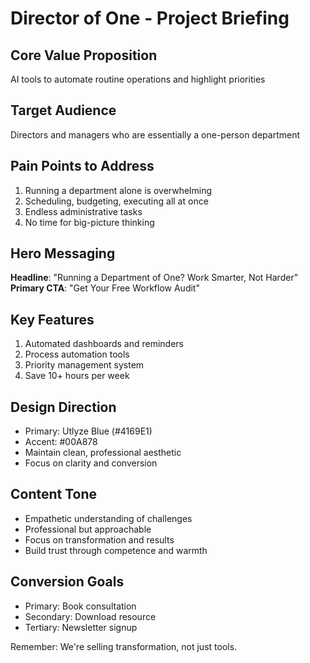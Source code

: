# Director of One - Project Briefing

## Core Value Proposition
AI tools to automate routine operations and highlight priorities

## Target Audience
Directors and managers who are essentially a one-person department

## Pain Points to Address
1. Running a department alone is overwhelming
2. Scheduling, budgeting, executing all at once
3. Endless administrative tasks
4. No time for big-picture thinking

## Hero Messaging
**Headline**: "Running a Department of One? Work Smarter, Not Harder"
**Primary CTA**: "Get Your Free Workflow Audit"

## Key Features
1. Automated dashboards and reminders
2. Process automation tools
3. Priority management system
4. Save 10+ hours per week

## Design Direction
- Primary: Utlyze Blue (#4169E1)
- Accent: #00A878
- Maintain clean, professional aesthetic
- Focus on clarity and conversion

## Content Tone
- Empathetic understanding of challenges
- Professional but approachable
- Focus on transformation and results
- Build trust through competence and warmth

## Conversion Goals
- Primary: Book consultation
- Secondary: Download resource
- Tertiary: Newsletter signup

Remember: We're selling transformation, not just tools.
